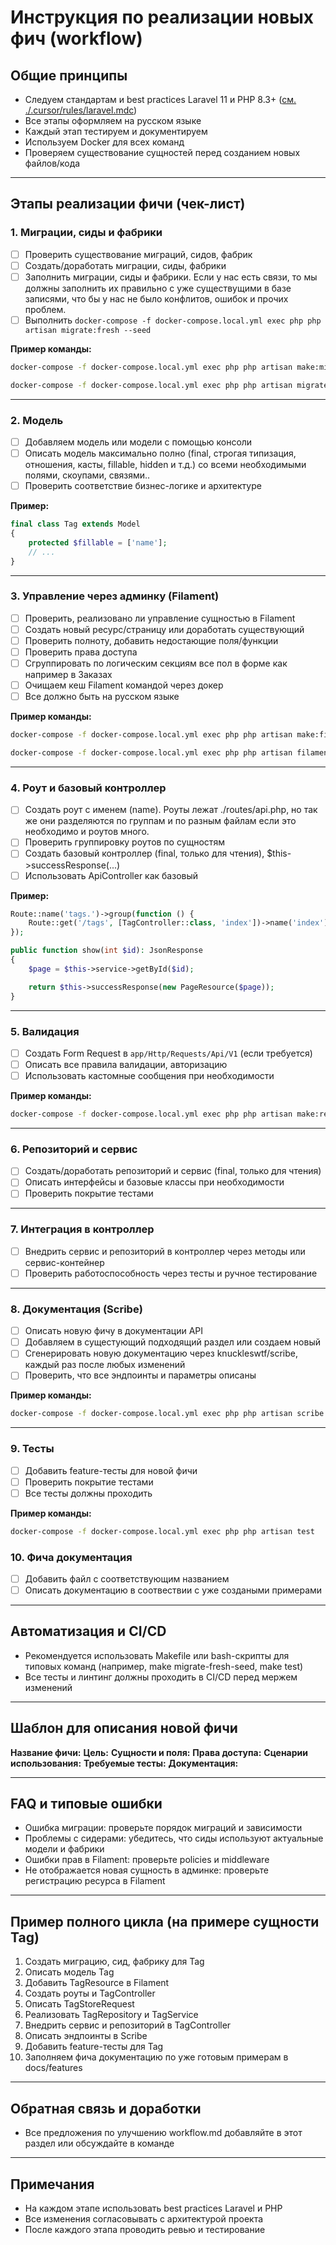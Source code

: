 # Инструкция по реализации новых фич (workflow)

## Общие принципы

-   Следуем стандартам и best practices Laravel 11 и PHP 8.3+ ([см. ./.cursor/rules/laravel.mdc](./.cursor/rules/laravel.mdc))
-   Все этапы оформляем на русском языке
-   Каждый этап тестируем и документируем
-   Используем Docker для всех команд
-   Проверяем существование сущностей перед созданием новых файлов/кода

---

## Этапы реализации фичи (чек-лист)

### 1. Миграции, сиды и фабрики

-   [ ] Проверить существование миграций, сидов, фабрик
-   [ ] Создать/доработать миграции, сиды, фабрики
-   [ ] Заполнить миграции, сиды и фабрики. Если у нас есть связи, то мы должны заполнить их правильно с уже существущими в базе записями, что бы у нас не было конфлитов, ошибок и прочих проблем.
-   [ ] Выполнить `docker-compose -f docker-compose.local.yml exec php php artisan migrate:fresh --seed`

**Пример команды:**

```bash
docker-compose -f docker-compose.local.yml exec php php artisan make:migration create_tags_table
```

```bash
docker-compose -f docker-compose.local.yml exec php php artisan migrate:fresh --seed
```

---

### 2. Модель

-   [ ] Добавляем модель или модели с помощью консоли
-   [ ] Описать модель максимально полно (final, строгая типизация, отношения, касты, fillable, hidden и т.д.) со всеми необходимыми полями, скоупами, связями..
-   [ ] Проверить соответствие бизнес-логике и архитектуре

**Пример:**

```php
final class Tag extends Model
{
    protected $fillable = ['name'];
    // ...
}
```

---

### 3. Управление через админку (Filament)

-   [ ] Проверить, реализовано ли управление сущностью в Filament
-   [ ] Создать новый ресурс/страницу или доработать существующий
-   [ ] Проверить полноту, добавить недостающие поля/функции
-   [ ] Проверить права доступа
-   [ ] Сгруппировать по логическим секциям все пол в форме как например в Заказах
-   [ ] Очищаем кеш Filament командой через докер
-   [ ] Все должно быть на русском языке

**Пример команды:**

```bash
docker-compose -f docker-compose.local.yml exec php php artisan make:filament-resource Tag
```

```bash
docker-compose -f docker-compose.local.yml exec php php artisan filament:clear-cache
```

---

### 4. Роут и базовый контроллер

-   [ ] Создать роут с именем (name). Роуты лежат ./routes/api.php, но так же они разделяются по группам и по разным файлам если это необходимо и роутов много.
-   [ ] Проверить группировку роутов по сущностям
-   [ ] Создать базовый контроллер (final, только для чтения), $this->successResponse(...)
-   [ ] Использовать ApiController как базовый

**Пример:**

```php
Route::name('tags.')->group(function () {
    Route::get('/tags', [TagController::class, 'index'])->name('index');
});
```

```php
public function show(int $id): JsonResponse
{
    $page = $this->service->getById($id);

    return $this->successResponse(new PageResource($page));
}
```

---

### 5. Валидация

-   [ ] Создать Form Request в `app/Http/Requests/Api/V1` (если требуется)
-   [ ] Описать все правила валидации, авторизацию
-   [ ] Использовать кастомные сообщения при необходимости

**Пример команды:**

```bash
docker-compose -f docker-compose.local.yml exec php php artisan make:request Api/V1/TagStoreRequest
```

---

### 6. Репозиторий и сервис

-   [ ] Создать/доработать репозиторий и сервис (final, только для чтения)
-   [ ] Описать интерфейсы и базовые классы при необходимости
-   [ ] Проверить покрытие тестами

---

### 7. Интеграция в контроллер

-   [ ] Внедрить сервис и репозиторий в контроллер через методы или сервис-контейнер
-   [ ] Проверить работоспособность через тесты и ручное тестирование

---

### 8. Документация (Scribe)

-   [ ] Описать новую фичу в документации API
-   [ ] Добавляем в сущестующий подходящий раздел или создаем новый
-   [ ] Сгенерировать новую документацию через knuckleswtf/scribe, каждый раз после любых изменений
-   [ ] Проверить, что все эндпоинты и параметры описаны

**Пример команды:**

```bash
docker-compose -f docker-compose.local.yml exec php php artisan scribe:generate
```

---

### 9. Тесты

-   [ ] Добавить feature-тесты для новой фичи
-   [ ] Проверить покрытие тестами
-   [ ] Все тесты должны проходить

**Пример команды:**

```bash
docker-compose -f docker-compose.local.yml exec php php artisan test
```

### 10. Фича документация

-   [ ] Добавить файл с соответствующим названием
-   [ ] Описать документацию в соотвествии с уже создаными примерами

---

## Автоматизация и CI/CD

-   Рекомендуется использовать Makefile или bash-скрипты для типовых команд (например, make migrate-fresh-seed, make test)
-   Все тесты и линтинг должны проходить в CI/CD перед мержем изменений

---

## Шаблон для описания новой фичи

**Название фичи:**
**Цель:**
**Сущности и поля:**
**Права доступа:**
**Сценарии использования:**
**Требуемые тесты:**
**Документация:**

---

## FAQ и типовые ошибки

-   Ошибка миграции: проверьте порядок миграций и зависимости
-   Проблемы с сидерами: убедитесь, что сиды используют актуальные модели и фабрики
-   Ошибки прав в Filament: проверьте policies и middleware
-   Не отображается новая сущность в админке: проверьте регистрацию ресурса в Filament

---

## Пример полного цикла (на примере сущности Tag)

1. Создать миграцию, сид, фабрику для Tag
2. Описать модель Tag
3. Добавить TagResource в Filament
4. Создать роуты и TagController
5. Описать TagStoreRequest
6. Реализовать TagRepository и TagService
7. Внедрить сервис и репозиторий в TagController
8. Описать эндпоинты в Scribe
9. Добавить feature-тесты для Tag
10. Заполняем фича документацию по уже готовым примерам в docs/features

---

## Обратная связь и доработки

-   Все предложения по улучшению workflow.md добавляйте в этот раздел или обсуждайте в команде

---

## Примечания

-   На каждом этапе использовать best practices Laravel и PHP
-   Все изменения согласовывать с архитектурой проекта
-   После каждого этапа проводить ревью и тестирование
